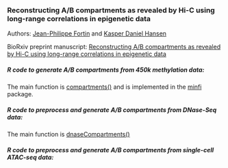 ### Reconstructing A/B compartments as revealed by Hi-C using long-range correlations in epigenetic data

Authors: [Jean-Philippe Fortin](mailto:zerbino@ebi.ac.uk) and [Kasper Daniel Hansen](mailto:khansen@jhsph.edu)

BioRxiv preprint manuscript: 
[Reconstructing A/B compartments as revealed by Hi-C using long-range correlations in epigenetic data](http://biorxiv.org/content/early/2015/06/03/019000)

##### R code to generate A/B compartments from 450k methylation data:

The main function is [compartments()](https://github.com/kasperdanielhansen/minfi/blob/master/R/compartments.R) and is implemented in the [minfi](https://github.com/kasperdanielhansen/minfi) package.

##### R code to preprocess and generate A/B compartments from DNase-Seq data:

The main function is [dnaseCompartments()](https://github.com/Jfortin1/compartments_repro/blob/master/R/dnaseCompartments.R) 

##### R code to preprocess and generate A/B compartments from single-cell ATAC-seq data:


